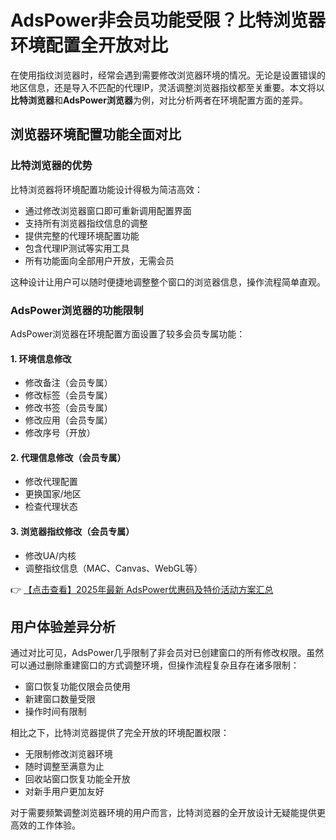# AdsPower非会员功能受限？比特浏览器环境配置全开放对比

在使用指纹浏览器时，经常会遇到需要修改浏览器环境的情况。无论是设置错误的地区信息，还是导入不匹配的代理IP，灵活调整浏览器指纹都至关重要。本文将以**比特浏览器**和**AdsPower浏览器**为例，对比分析两者在环境配置方面的差异。

## 浏览器环境配置功能全面对比

### 比特浏览器的优势

比特浏览器将环境配置功能设计得极为简洁高效：

- 通过修改浏览器窗口即可重新调用配置界面
- 支持所有浏览器指纹信息的调整
- 提供完整的代理环境配置功能
- 包含代理IP测试等实用工具
- 所有功能面向全部用户开放，无需会员

这种设计让用户可以随时便捷地调整整个窗口的浏览器信息，操作流程简单直观。

### AdsPower浏览器的功能限制

AdsPower浏览器在环境配置方面设置了较多会员专属功能：

#### 1. 环境信息修改
- 修改备注（会员专属）
- 修改标签（会员专属）
- 修改书签（会员专属）
- 修改应用（会员专属）
- 修改序号（开放）

#### 2. 代理信息修改（会员专属）
- 修改代理配置
- 更换国家/地区
- 检查代理状态

#### 3. 浏览器指纹修改（会员专属）
- 修改UA/内核
- 调整指纹信息（MAC、Canvas、WebGL等）

👉 [【点击查看】2025年最新 AdsPower优惠码及特价活动方案汇总](https://bit.ly/adspower_free)

## 用户体验差异分析

通过对比可见，AdsPower几乎限制了非会员对已创建窗口的所有修改权限。虽然可以通过删除重建窗口的方式调整环境，但操作流程复杂且存在诸多限制：

- 窗口恢复功能仅限会员使用
- 新建窗口数量受限
- 操作时间有限制

相比之下，比特浏览器提供了完全开放的环境配置权限：

- 无限制修改浏览器环境
- 随时调整至满意为止
- 回收站窗口恢复功能全开放
- 对新手用户更加友好

对于需要频繁调整浏览器环境的用户而言，比特浏览器的全开放设计无疑能提供更高效的工作体验。